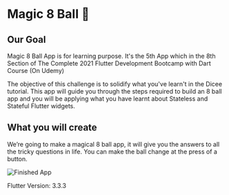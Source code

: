 # Magic 8 Ball 🎱

## Our Goal

Magic 8 Ball App is for learning purpose.
It's the 5th App which in the 8th Section of The Complete 2021 Flutter Development Bootcamp with Dart Course (On Udemy)

The objective of this challenge is to solidify what you've learn't in the Dicee tutorial. This app will guide you through the steps required to build an 8 ball app and you will be applying what you have learnt about Stateless and Stateful Flutter widgets.


## What you will create

We’re going to make a magical 8 ball app, it will give you the answers to all the tricky questions in life. You can make the ball change at the press of a button. 

![Finished App](https://github.com/londonappbrewery/Images/blob/master/8-ball-flutter-gif.gif)

Flutter Version: 3.3.3
